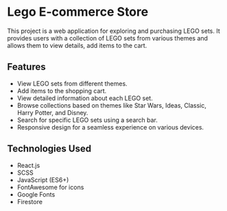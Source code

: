 # Lego E-commerce Store

This project is a web application for exploring and purchasing LEGO sets. It provides users with a collection of LEGO sets from various themes and allows them to view details, add items to the cart.

## Features

- View LEGO sets from different themes.
- Add items to the shopping cart.
- View detailed information about each LEGO set.
- Browse collections based on themes like Star Wars, Ideas, Classic, Harry Potter, and Disney.
- Search for specific LEGO sets using a search bar.
- Responsive design for a seamless experience on various devices.

## Technologies Used

- React.js
- SCSS
- JavaScript (ES6+)
- FontAwesome for icons
- Google Fonts
- Firestore
